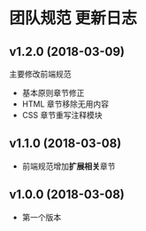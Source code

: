 # 团队规范 更新日志

## v1.2.0 (2018-03-09)

主要修改前端规范

* 基本原则章节修正
* HTML 章节移除无用内容
* CSS 章节重写注释模块

## v1.1.0 (2018-03-08)

* 前端规范增加**扩展相关**章节

## v1.0.0 (2018-03-08)

* 第一个版本
